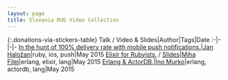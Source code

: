 ```yaml
---
layout: page
title: Slovenia RUG Video Collection
---
```


{:.donations-via-stickers-table}
Talk / Video & Slides|Author|Tags|Date
:-|-|-|-
[In the hunt of 100% delivery rate with mobile push notifications.](https://www.youtube.com/watch?v=v0xdsGgrE_w)|[Jan Haložan](https://twitter.com/janhalozan)|ruby, ios, push|May 2015
[Elixir for Rubyists.](https://www.youtube.com/watch?v=qfJprZkqBGA) / [Slides](https://speakerdeck.com/mfilej/elixir-for-rubyists)|[Miha Filej](https://twitter.com/mfilej)|erlang, elixir, lang|May 2015
[Erlang & ActorDB.](https://www.youtube.com/watch?v=T7mQOPVh-HA)|[Ino Murko](https://twitter.com/ino_murko)|erlang, actordb, lang|May 2015
